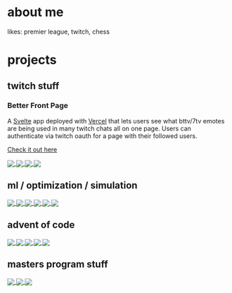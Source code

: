 # about me

likes: premier league, twitch, chess

# projects

## twitch stuff

### Better Front Page
A [Svelte](https://svelte.dev) app deployed with [Vercel](https://vercel.com) that lets users see what bttv/7tv emotes are being used in many twitch chats all on one page. Users can authenticate via twitch oauth for a page with their followed users.

[Check it out here](https://kekw-pro.vercel.app)


<a href="https://github.com/kweithers/kekw-pro">
  <img align="center" src="https://github-readme-stats.vercel.app/api/pin/?theme=gotham&username=kweithers&repo=kekw-pro" />
</a>
<a href="https://github.com/kweithers/petrosian-bot">
  <img align="center" src="https://github-readme-stats.vercel.app/api/pin/?theme=gotham&username=kweithers&repo=petrosian-bot" />
</a>
<a href="https://github.com/kweithers/twitch-emotes-tracker">
  <img align="center" src="https://github-readme-stats.vercel.app/api/pin/?theme=gotham&username=kweithers&repo=twitch-emotes-tracker" />
</a>
<a href="https://github.com/kweithers/twitch-right-now">
  <img align="center" src="https://github-readme-stats.vercel.app/api/pin/?theme=gotham&username=kweithers&repo=twitch-right-now" />
</a>

## ml / optimization / simulation
 
<a href="https://github.com/kweithers/fuzzy-matching-emnist">
  <img align="center" src="https://github-readme-stats.vercel.app/api/pin/?theme=gotham&username=kweithers&repo=fuzzy-matching-emnist" />
</a>
<a href="https://github.com/kweithers/mlb-fanduel">
  <img align="center" src="https://github-readme-stats.vercel.app/api/pin/?theme=gotham&username=kweithers&repo=mlb-fanduel" />
</a>
<a href="https://github.com/kweithers/eliminator-challenge">
  <img align="center" src="https://github-readme-stats.vercel.app/api/pin/?theme=gotham&username=kweithers&repo=eliminator-challenge" />
</a>
<a href="https://github.com/kweithers/geology">
  <img align="center" src="https://github-readme-stats.vercel.app/api/pin/?theme=gotham&username=kweithers&repo=geology" />
</a>
<a href="https://github.com/kweithers/reinforcement-learning-framework">
  <img align="center" src="https://github-readme-stats.vercel.app/api/pin/?theme=gotham&username=kweithers&repo=reinforcement-learning-framework" />
</a>
<a href="https://github.com/kweithers/hearthstone-packs-simulation">
  <img align="center" src="https://github-readme-stats.vercel.app/api/pin/?theme=gotham&username=kweithers&repo=hearthstone-packs-simulation" />
</a>

## advent of code

<a href="https://github.com/kweithers/advent2022">
  <img align="center" src="https://github-readme-stats.vercel.app/api/pin/?theme=gotham&username=kweithers&repo=advent2022" />
</a>
<a href="https://github.com/kweithers/advent2021">
  <img align="center" src="https://github-readme-stats.vercel.app/api/pin/?theme=gotham&username=kweithers&repo=advent2021" />
</a>
<a href="https://github.com/kweithers/advent2020">
  <img align="center" src="https://github-readme-stats.vercel.app/api/pin/?theme=gotham&username=kweithers&repo=advent2020" />
</a>
<a href="https://github.com/kweithers/advent2018">
  <img align="center" src="https://github-readme-stats.vercel.app/api/pin/?theme=gotham&username=kweithers&repo=advent2018" />
</a>
<a href="https://github.com/kweithers/advent2017">
  <img align="center" src="https://github-readme-stats.vercel.app/api/pin/?theme=gotham&username=kweithers&repo=advent2017" />
</a>

## masters program stuff

<a href="https://github.com/kweithers/parallel-nlp">
  <img align="center" src="https://github-readme-stats.vercel.app/api/pin/?theme=gotham&username=kweithers&repo=parallel-nlp" />
</a>
<a href="https://github.com/kweithers/nbody-barnes-hut">
  <img align="center" src="https://github-readme-stats.vercel.app/api/pin/?theme=gotham&username=kweithers&repo=nbody-barnes-hut" />
</a>
<a href="https://github.com/kweithers/huffman-coding">
  <img align="center" src="https://github-readme-stats.vercel.app/api/pin/?theme=gotham&username=kweithers&repo=huffman-coding" />
</a>


